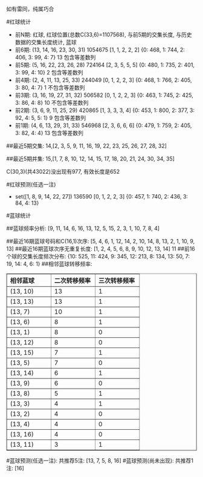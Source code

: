 <!-- 
.. title: 双色球2014138期(2014-11-27)数据分析报告
.. slug: slott-2014138-2014-11-27-report
.. date: 2014-11-28 08:00:00 UTC+08:00
.. tags: Lottery
.. link: 
.. description: 
.. type: text
-->

如有雷同，纯属巧合

<!-- TEASER_END-->

#红球统计

- 前N期: 红球, 红球位置(总数C(33,6)=1107568), 与前5期的交集长度, 与历史数据的交集长度统计, 蓝球
- 前6期: (13, 14, 16, 23, 30, 31) 1054675 [1, 1, 2, 2, 2] {0: 468, 1: 744, 2: 406, 3: 99, 4: 7} 13 包含等差数列
- 前5期: (5, 16, 22, 23, 26, 28) 724164 [2, 3, 5, 5, 5] {0: 480, 1: 735, 2: 401, 3: 99, 4: 10} 2 包含等差数列
- 前4期: (2, 4, 11, 13, 25, 33) 244049 [0, 1, 2, 2, 3] {0: 468, 1: 766, 2: 405, 3: 80, 4: 7} 1 不包含等差数列
- 前3期: (3, 16, 19, 27, 31, 32) 506582 [0, 1, 2, 2, 3] {0: 463, 1: 745, 2: 425, 3: 86, 4: 8} 10 不包含等差数列
- 前2期: (3, 6, 9, 11, 25, 29) 420865 [1, 3, 3, 3, 4] {0: 453, 1: 800, 2: 377, 3: 92, 4: 5, 5: 1} 9 包含等差数列
- 前1期: (4, 6, 13, 29, 31, 33) 546968 [2, 3, 6, 6, 6] {0: 479, 1: 759, 2: 405, 3: 82, 4: 4} 13 包含等差数列

##最近5期交集:
14,[2, 3, 5, 9, 11, 16, 19, 22, 23, 25, 26, 27, 28, 32]

##最近5期并集:
15,[1, 7, 8, 10, 12, 14, 15, 17, 18, 20, 21, 24, 30, 34, 35]

C(30,3)(共43022)没出现有977, 
有效长度是652

#红球预测(任选一注)

- set([1, 8, 9, 14, 22, 27]) 136590 [0, 1, 2, 2, 3] {0: 457, 1: 740, 2: 436, 3: 84, 4: 13}

#蓝球统计

##蓝球频率分析:
[9, 11, 14, 6, 16, 13, 12, 5, 15, 2, 3, 1, 10, 7, 8, 4]

##最近16期蓝球号码和C(16,1)次序:
[5, 4, 6, 1, 12, 14, 2, 10, 14, 8, 13, 2, 1, 10, 9, 13]
##最近16期蓝球次序无重复长度:
[1, 2, 4, 5, 6, 8, 9, 10, 12, 13, 14] 11
##前16个球的交集长度频次分布:
{10: 525, 11: 424, 9: 345, 12: 213, 8: 134, 13: 50, 7: 19, 14: 4, 6: 1}
##相邻蓝球转移频率:
<table border="1" class="table table-striped dataframe">
  <thead>
    <tr style="text-align: left;">
      <th style="min-width: 100px;">相邻蓝球</th>
      <th style="min-width: 100px;">二次转移频率</th>
      <th style="min-width: 100px;">三次转移频率</th>
    </tr>
  </thead>
  <tbody>
    <tr>
      <td> (13, 10)</td>
      <td> 13</td>
      <td> 1</td>
    </tr>
    <tr>
      <td> (13, 13)</td>
      <td> 13</td>
      <td> 1</td>
    </tr>
    <tr>
      <td>  (13, 7)</td>
      <td> 10</td>
      <td> 1</td>
    </tr>
    <tr>
      <td>  (13, 6)</td>
      <td>  8</td>
      <td> 1</td>
    </tr>
    <tr>
      <td>  (13, 1)</td>
      <td>  8</td>
      <td> 0</td>
    </tr>
    <tr>
      <td> (13, 12)</td>
      <td>  8</td>
      <td> 0</td>
    </tr>
    <tr>
      <td> (13, 15)</td>
      <td>  7</td>
      <td> 1</td>
    </tr>
    <tr>
      <td>  (13, 5)</td>
      <td>  7</td>
      <td> 0</td>
    </tr>
    <tr>
      <td> (13, 14)</td>
      <td>  6</td>
      <td> 1</td>
    </tr>
    <tr>
      <td>  (13, 9)</td>
      <td>  6</td>
      <td> 0</td>
    </tr>
    <tr>
      <td>  (13, 8)</td>
      <td>  5</td>
      <td> 1</td>
    </tr>
    <tr>
      <td>  (13, 3)</td>
      <td>  4</td>
      <td> 1</td>
    </tr>
    <tr>
      <td>  (13, 2)</td>
      <td>  4</td>
      <td> 0</td>
    </tr>
    <tr>
      <td>  (13, 4)</td>
      <td>  4</td>
      <td> 0</td>
    </tr>
    <tr>
      <td> (13, 16)</td>
      <td>  4</td>
      <td> 0</td>
    </tr>
    <tr>
      <td> (13, 11)</td>
      <td>  3</td>
      <td> 1</td>
    </tr>
  </tbody>
</table>
#蓝球预测(任选一注):
共推荐5注: [13, 7, 5, 8, 16]
#蓝球预测(尚未出现):
共推荐1注: [16]

